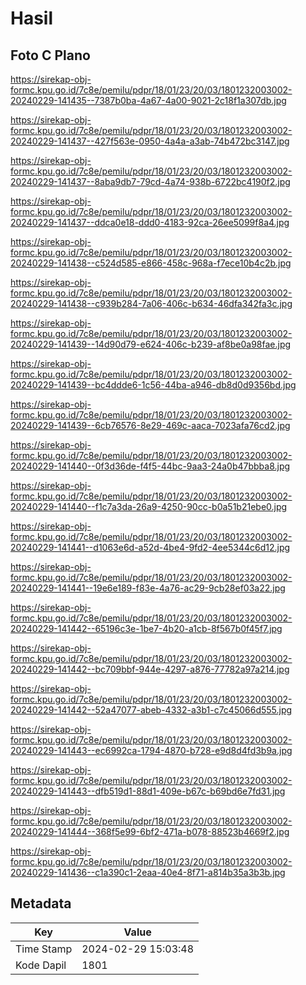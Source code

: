 # Hasil

## Foto C Plano

https://sirekap-obj-formc.kpu.go.id/7c8e/pemilu/pdpr/18/01/23/20/03/1801232003002-20240229-141435--7387b0ba-4a67-4a00-9021-2c18f1a307db.jpg

https://sirekap-obj-formc.kpu.go.id/7c8e/pemilu/pdpr/18/01/23/20/03/1801232003002-20240229-141437--427f563e-0950-4a4a-a3ab-74b472bc3147.jpg

https://sirekap-obj-formc.kpu.go.id/7c8e/pemilu/pdpr/18/01/23/20/03/1801232003002-20240229-141437--8aba9db7-79cd-4a74-938b-6722bc4190f2.jpg

https://sirekap-obj-formc.kpu.go.id/7c8e/pemilu/pdpr/18/01/23/20/03/1801232003002-20240229-141437--ddca0e18-ddd0-4183-92ca-26ee5099f8a4.jpg

https://sirekap-obj-formc.kpu.go.id/7c8e/pemilu/pdpr/18/01/23/20/03/1801232003002-20240229-141438--c524d585-e866-458c-968a-f7ece10b4c2b.jpg

https://sirekap-obj-formc.kpu.go.id/7c8e/pemilu/pdpr/18/01/23/20/03/1801232003002-20240229-141438--c939b284-7a06-406c-b634-46dfa342fa3c.jpg

https://sirekap-obj-formc.kpu.go.id/7c8e/pemilu/pdpr/18/01/23/20/03/1801232003002-20240229-141439--14d90d79-e624-406c-b239-af8be0a98fae.jpg

https://sirekap-obj-formc.kpu.go.id/7c8e/pemilu/pdpr/18/01/23/20/03/1801232003002-20240229-141439--bc4ddde6-1c56-44ba-a946-db8d0d9356bd.jpg

https://sirekap-obj-formc.kpu.go.id/7c8e/pemilu/pdpr/18/01/23/20/03/1801232003002-20240229-141439--6cb76576-8e29-469c-aaca-7023afa76cd2.jpg

https://sirekap-obj-formc.kpu.go.id/7c8e/pemilu/pdpr/18/01/23/20/03/1801232003002-20240229-141440--0f3d36de-f4f5-44bc-9aa3-24a0b47bbba8.jpg

https://sirekap-obj-formc.kpu.go.id/7c8e/pemilu/pdpr/18/01/23/20/03/1801232003002-20240229-141440--f1c7a3da-26a9-4250-90cc-b0a51b21ebe0.jpg

https://sirekap-obj-formc.kpu.go.id/7c8e/pemilu/pdpr/18/01/23/20/03/1801232003002-20240229-141441--d1063e6d-a52d-4be4-9fd2-4ee5344c6d12.jpg

https://sirekap-obj-formc.kpu.go.id/7c8e/pemilu/pdpr/18/01/23/20/03/1801232003002-20240229-141441--19e6e189-f83e-4a76-ac29-9cb28ef03a22.jpg

https://sirekap-obj-formc.kpu.go.id/7c8e/pemilu/pdpr/18/01/23/20/03/1801232003002-20240229-141442--65196c3e-1be7-4b20-a1cb-8f567b0f45f7.jpg

https://sirekap-obj-formc.kpu.go.id/7c8e/pemilu/pdpr/18/01/23/20/03/1801232003002-20240229-141442--bc709bbf-944e-4297-a876-77782a97a214.jpg

https://sirekap-obj-formc.kpu.go.id/7c8e/pemilu/pdpr/18/01/23/20/03/1801232003002-20240229-141442--52a47077-abeb-4332-a3b1-c7c45066d555.jpg

https://sirekap-obj-formc.kpu.go.id/7c8e/pemilu/pdpr/18/01/23/20/03/1801232003002-20240229-141443--ec6992ca-1794-4870-b728-e9d8d4fd3b9a.jpg

https://sirekap-obj-formc.kpu.go.id/7c8e/pemilu/pdpr/18/01/23/20/03/1801232003002-20240229-141443--dfb519d1-88d1-409e-b67c-b69bd6e7fd31.jpg

https://sirekap-obj-formc.kpu.go.id/7c8e/pemilu/pdpr/18/01/23/20/03/1801232003002-20240229-141444--368f5e99-6bf2-471a-b078-88523b4669f2.jpg

https://sirekap-obj-formc.kpu.go.id/7c8e/pemilu/pdpr/18/01/23/20/03/1801232003002-20240229-141436--c1a390c1-2eaa-40e4-8f71-a814b35a3b3b.jpg


## Metadata

| Key        | Value               |
| ---------- | ------------------- |
| Time Stamp | 2024-02-29 15:03:48 |
| Kode Dapil | 1801                |



